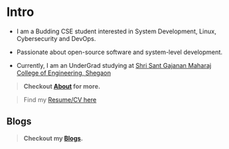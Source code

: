 # Intro
- I am a Budding CSE student interested in System Development, Linux, Cybersecurity and DevOps.

- Passionate about open-source software and system-level development.

- Currently, I am an UnderGrad studying at [Shri Sant Gajanan Maharaj College of Engineering, Shegaon](https://ssgmce.ac.in)

> **Checkout [About](/about) for more.**

>Find my [Resume/CV here](https://shivjeet1.s-ul.eu/yXp715aX)

## Blogs
> **Checkout my [Blogs](/blogs/).**


